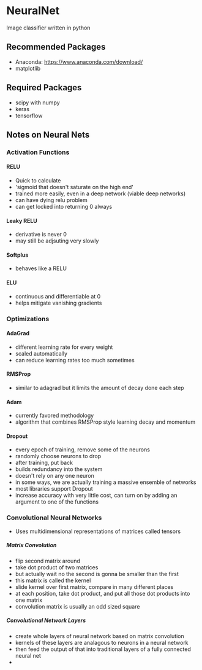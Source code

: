 # NeuralNet
Image classifier written in python

## Recommended Packages
- Anaconda: https://www.anaconda.com/download/
- matplotlib

## Required Packages
- scipy with numpy
- keras
- tensorflow

## Notes on Neural Nets
### Activation Functions
#### RELU
- Quick to calculate
- 'sigmoid that doesn't saturate on the high end'
- trained more easily, even in a deep network (viable deep networks)
- can have dying relu problem
- can get locked into returning 0 always

#### Leaky RELU
- derivative is never 0
- may still be adjsuting very slowly

#### Softplus
- behaves like a RELU

#### ELU
- continuous and differentiable at 0
- helps mitigate vanishing gradients

### Optimizations

#### AdaGrad
- different learning rate for every weight
- scaled automatically
- can reduce learning rates too much sometimes

#### RMSProp
- similar to adagrad but it limits the amount of decay done each step

#### Adam
- currently favored methodology
- algorithm that combines RMSProp style learning decay and momentum

#### Dropout  
- every epoch of training, remove some of the neurons
- randomly choose neurons to drop
- after training, put back
- builds redundancy into the system
- doesn't rely on any one neuron
- in some ways, we are actually training a massive ensemble of networks
- most libraries support Dropout
- increase accuracy with very little cost, can turn on by adding an argument to one of the functions

### Convolutional Neural Networks
- Uses multidimensional representations of matrices called tensors
##### Matrix Convolution
- flip second matrix around
- take dot product of two matrices
- but actually wait no the second is gonna be smaller than the first
- this matrix is called the kernel
- slide kernel over first matrix, compare in many different places
- at each position, take dot product, and put all those dot products into one matrix
- convolution matrix is usually an odd sized square

##### Convolutional Network Layers
- create whole layers of neural network based on matrix convolution
- kernels of these layers are analagous to neurons in a neural network
- then feed the output of that into traditional layers of a fully connected neural net
-
